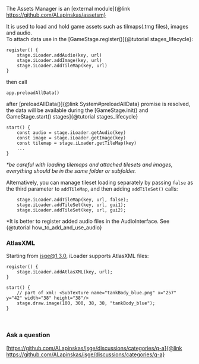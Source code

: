 The Assets Manager is an [external module]{@link https://github.com/ALapinskas/assetsm}

It is used to load and hold game assets such as tilmaps(.tmg files), images and audio.  
To attach data use in the [GameStage.register()]{@tutorial stages_lifecycle}:
```
register() {
    stage.iLoader.addAudio(key, url)
    stage.iLoader.addImage(key, url)
    stage.iLoader.addTileMap(key, url)
}
```
then call
```
app.preloadAllData()
```
after [preloadAllData()]{@link System#preloadAllData} promise is resolved,  
the data will be available during the [GameStage.init() and GameStage.start() stages]{@tutorial stages_lifecycle}
```
start() {
    const audio = stage.iLoader.getAudio(key)
    const image = stage.iLoader.getImage(key)
    const tilemap = stage.iLoader.getTileMap(key)
    ...
}
```
*\*be careful with loading tilemaps and attached tilesets and images, everything should be in the same folder or subfolder.*  
  
Alternatively, you can manage tileset loading separately by passing `false` as the third parameter to `addTileMap`, and then adding `addTileSet()` calls:
```
    stage.iLoader.addTileMap(key, url, false);
    stage.iLoader.addTileSet(key, url, gui1);
    stage.iLoader.addTileSet(key, url, gui2);
```
*It is better to register added audio files in the AudioInterface. See {@tutorial how_to_add_and_use_audio}

### AtlasXML
Starting from jsge@1.3.0, iLoader supports AtlasXML files:
```
register() {
    stage.iLoader.addAtlasXML(key, url);
}

start() {
    // part of xml: <SubTexture name="tankBody_blue.png" x="257" y="42" width="38" height="38"/>
    stage.draw.image(100, 300, 38, 38, "tankBody_blue");
}
```
<br />

### Ask a question
[https://github.com/ALapinskas/jsge/discussions/categories/q-a]{@link https://github.com/ALapinskas/jsge/discussions/categories/q-a}
